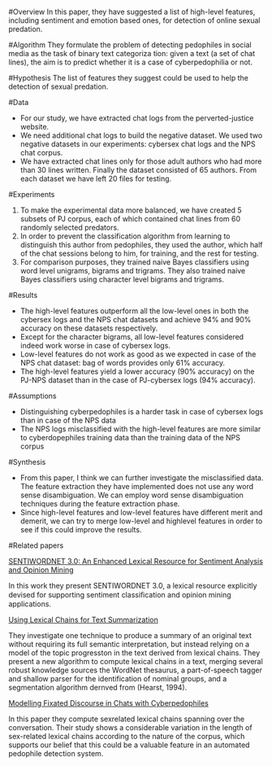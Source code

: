#Overview
In this paper, they have suggested a list of high-level features, including sentiment and emotion based ones, for detection of online sexual predation. 

#Algorithm
They formulate the problem of detecting pedophiles
in social media as the task of binary text categoriza
tion: given a text (a set of chat lines), the aim is to
predict whether it is a case of cyberpedophilia or not.

#Hypothesis
The list of features they suggest could be used to help the detection of sexual predation. 

#Data
* For our study, we have extracted chat logs from the perverted-justice website.
* We need additional chat logs to build the negative dataset. We used two negative datasets in our experiments: cybersex chat logs and the NPS chat corpus.
* We have extracted chat lines only for those adult authors who had more than 30 lines written. Finally the dataset consisted of 65 authors. From each dataset we have left 20 files for testing.

#Experiments
1. To make the experimental data more balanced, we have created 5 subsets of PJ corpus, each of which contained chat lines from 60 randomly selected predators.
2. In order to prevent the classification algorithm from learning to distinguish this author from pedophiles, they used the author, which half of the chat sessions belong to him, for training, and the rest for testing.
3. For comparison purposes, they trained naive Bayes classifiers using word level unigrams, bigrams and trigrams. They also trained naive Bayes classifiers using character level bigrams and trigrams.

#Results
* The high-level features outperform all the low-level ones in both the cybersex logs and the NPS chat datasets and achieve 94% and 90% accuracy on these datasets respectively.
* Except for the character bigrams, all low-level features considered indeed work worse in case of cybersex logs.
* Low-level features do not work as good as we expected in case of the NPS chat dataset: bag of words provides only 61% accuracy.
* The high-level features yield a lower accuracy (90% accuracy) on the PJ-NPS dataset than in the case of PJ-cybersex logs (94% accuracy).

#Assumptions
* Distinguishing cyberpedophiles is a harder task in case of cybersex logs than in case of the NPS data
* The NPS logs misclassified with the high-level features are more similar to cyberdopephiles training data than the 
training data of the NPS corpus


#Synthesis
* From this paper, I think we can further investigate the misclassified data. The feature extraction they have implemented does not use any word sense disambiguation. We can employ word sense disambiguation techniques during the feature extraction phase.
* Since high-level features and low-level features have different merit and demerit, we can try to merge low-level and highlevel features in order to see if this could improve the results.

#Related papers
      
[SENTIWORDNET 3.0: An Enhanced Lexical Resource for Sentiment Analysis and Opinion Mining](http://www.esuli.it/wp-content/uploads/2011/07/LREC10.pdf)        
            
In this work they present SENTIWORDNET 3.0, a lexical resource explicitly devised for supporting sentiment classiﬁcation and opinion mining applications.          
            
[Using Lexical Chains for Text Summarization](http://acl.ldc.upenn.edu/W/W97/W97-0703.pdf)         
                
They investigate one technique to produce a summary of an original text without requiring its full semantic interpretation, but instead relying on a model of the topic progresston in the text derived from lexical chains. They present a new algorithm to compute lexical chains in a text, merging several robust knowledge sources the WordNet thesaurus, a part-of-speech tagger and shallow parser for the identification of nominal groups, and a segmentation algorithm dernved from (Hearst, 1994).                
                      
[Modelling Fixated Discourse in Chats with Cyberpedophiles](http://aclweb.org/anthology/W/W12/W12-0413.pdf)            
                     
In this paper they compute sexrelated lexical chains spanning over the conversation. Their study shows a considerable variation in the length of sex-related lexical chains according to the nature of the corpus, which supports our belief that this could be a valuable feature in an automated pedophile detection system.





